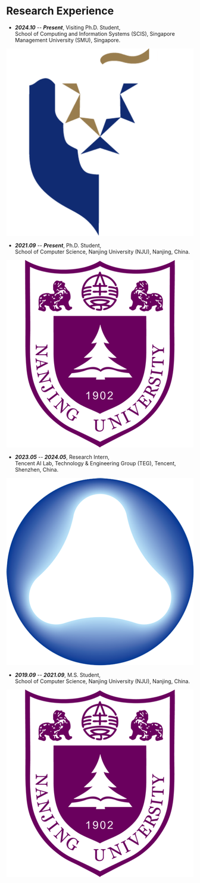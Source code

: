 # Research Experience

<div class="experience">
<div class="text-section" markdown="1">

- ***2024.10*** -- ***Present***, Visiting Ph.D. Student,  
School of Computing and Information Systems (SCIS), Singapore Management University (SMU), Singapore.

</div>
<div class="image-section"><img src="images/experience-images/smu.png" alt="SMU"></div>
</div>

<div class="experience">
<div class="text-section" markdown="1">

- ***2021.09*** -- ***Present***, Ph.D. Student,  
School of Computer Science, Nanjing University (NJU), Nanjing, China.

</div>
<div class="image-section"><img src="images/experience-images/nju.png" alt="NJU"></div>
</div>

<div class="experience">
<div class="text-section" markdown="1">

- ***2023.05*** -- ***2024.05***, Research Intern,  
Tencent AI Lab, Technology & Engineering Group (TEG), Tencent, Shenzhen, China.

</div>
<div class="image-section"><img src="images/experience-images/tencent-ailab.png" alt="Tencent AI Lab"></div>
</div>

<div class="experience">
<div class="text-section" markdown="1">

- ***2019.09*** -- ***2021.09***, M.S. Student,  
School of Computer Science, Nanjing University (NJU), Nanjing, China.

</div>
<div class="image-section"><img src="images/experience-images/nju.png" alt="NJU"></div>
</div>
